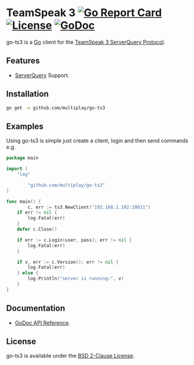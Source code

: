 # TeamSpeak 3 [![Go Report Card](https://goreportcard.com/badge/github.com/multiplay/go-ts3)](https://goreportcard.com/report/github.com/multiplay/go-ts3) [![License](https://img.shields.io/badge/license-BSD-blue.svg)](https://github.com/multiplay/go-ts3/blob/master/LICENSE) [![GoDoc](https://godoc.org/github.com/multiplay/go-ts3?status.svg)](https://godoc.org/github.com/multiplay/go-ts3)

go-ts3 is a [Go](http://golang.org/) client for the [TeamSpeak 3 ServerQuery Protocol](http://media.teamspeak.com/ts3_literature/TeamSpeak%203%20Server%20Query%20Manual.pdf).

Features
--------
* [ServerQuery](http://media.teamspeak.com/ts3_literature/TeamSpeak%203%20Server%20Query%20Manual.pdf) Support.

Installation
------------
```sh
go get -u github.com/multiplay/go-ts3
```

Examples
--------

Using go-ts3 is simple just create a client, login and then send commands e.g.
```go
package main

import (
	"log"

        "github.com/multiplay/go-ts3"
)

func main() {
        c, err := ts3.NewClient("192.168.1.102:10011")
	if err != nil {
		log.Fatal(err)
	}
	defer c.Close()

	if err := c.Login(user, pass); err != nil {
		log.Fatal(err)
	}

	if v, err := c.Version(); err != nil {
		log.Fatal(err)
	} else {
		log.Println("server is running:", v)
	}
}
```

Documentation
-------------
- [GoDoc API Reference](http://godoc.org/github.com/multiplay/go-ts3).

License
-------
go-ts3 is available under the [BSD 2-Clause License](https://opensource.org/licenses/BSD-2-Clause).
```
